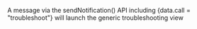 A message via the sendNotification() API including {data.call = "troubleshoot"} will launch the generic troubleshooting view

